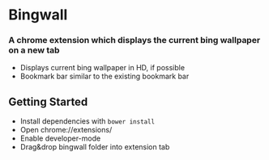 Bingwall
========

### A chrome extension which displays the current bing wallpaper on a new tab

* Displays current bing wallpaper in HD, if possible
* Bookmark bar similar to the existing bookmark bar

## Getting Started
* Install dependencies with `bower install`
* Open chrome://extensions/
* Enable developer-mode
* Drag&drop bingwall folder into extension tab
